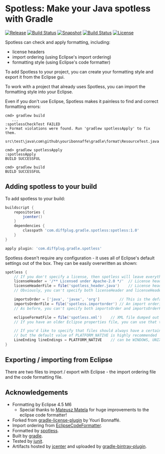 # Spotless: Make your Java spotless with Gradle

[![Release](http://img.shields.io/badge/master-1.0-lightgrey.svg)](https://github.com/diffplug/spotless/releases/latest)
[![Build Status](https://travis-ci.org/diffplug/durian.svg?branch=master)](https://travis-ci.org/diffplug/spotless)
[![Snapshot](http://img.shields.io/badge/develop-1.1--SNAPSHOT-lightgrey.svg)](https://github.com/diffplug/spotless/tree/develop)
[![Build Status](https://travis-ci.org/diffplug/durian.svg?branch=develop)](https://travis-ci.org/diffplug/spotless)
[![License](https://img.shields.io/badge/license-Apache-blue.svg)](https://tldrlegal.com/license/apache-license-2.0-(apache-2.0))

Spotless can check and apply formatting, including:
* license headers
* import ordering (using Eclipse's import ordering)
* formatting style (using Eclipse's code formatter)

To add Spotless to your project, you can create your formatting style and export it from the Eclipse gui.

To work with a project that already uses Spotless, you can import the formatting style into your Eclipse.

Even if you don't use Eclipse, Spotless makes it painless to find and correct formatting errors:

```
cmd> gradlew build
   ...
:spotlessCheckTest FAILED
> Format violations were found. Run 'gradlew spotlessApply' to fix them.
    src\test\java\com\github\youribonnaffe\gradle\format\ResourceTest.java

cmd> gradlew spotlessApply
:spotlessApply
BUILD SUCCESSFUL

cmd> gradlew build
BUILD SUCCESSFUL
```

## Adding spotless to your build

To add spotless to your build:

```groovy
buildscript {
	repositories {
		jcenter()
	}
	dependencies {
		classpath 'com.diffplug.gradle.spotless:spotless:1.0'
	}
}

apply plugin: 'com.diffplug.gradle.spotless'
```

Spotless doesn't require any configuration - it uses all of Eclipse's default settings out of the box.  They can be easily overwritten as shown:

```groovy
spotless {
	// If you don't specify a license, then spotless will leave everything above the package statement alone
	licenseHeader = '/** Licensed under Apache-2.0 */'	// License header
	licenseHeaderFile = file('spotless_header.java')	// License header file
	// Obviously, you can't specify both licenseHeader and licenseHeaderFile at the same time

	importsOrder = ['java', 'javax', 'org']			// This is the default order, but you can change it if you'd like
	importsOrderFile = file('spotless.importorder')	// An import ordering file, exported from Eclipse
	// As before, you can't specify both importsOrder and importsOrderFile at the same time

	eclipseFormatFile = file('spotless.xml')	// XML file dumped out by the Eclipse formatter
	// If you have an older Eclipse properties file, you can use that too.

	// If you'd like to specify that files should always have a certain line ending, you can,
	// but the default value of PLATFORM_NATIVE is highly recommended
	LineEnding lineEndings = PLATFORM_NATIVE 	// can be WINDOWS, UNIX, or PLATFORM_NATIVE
}
```

## Exporting / importing from Eclipse

There are two files to import / export with Eclipse - the import ordering file and the code formatting file.

## Acknowledgements

* Formatting by Eclipse 4.5 M6
    + Special thanks to [Mateusz Matela](https://waynebeaton.wordpress.com/2015/03/15/great-fixes-for-mars-winners-part-i/) for huge improvements to the eclipse code formatter!
* Forked from [gradle-license-plugin](https://github.com/youribonnaffe/gradle-format-plugin) by Youri Bonnaffé.
* Import ordering from [EclipseCodeFormatter](https://github.com/krasa/EclipseCodeFormatter).
* Formatted by [spotless](https://github.com/diffplug/spotless).
* Built by [gradle](http://gradle.org/).
* Tested by [junit](http://junit.org/).
* Artifacts hosted by [jcenter](https://bintray.com/bintray/jcenter) and uploaded by [gradle-bintray-plugin](https://github.com/bintray/gradle-bintray-plugin).
